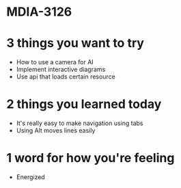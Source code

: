 # MDIA-3126

# 3 things you want to try 
- How to use a camera for AI
- Implement interactive diagrams
- Use api that loads certain resource

# 2 things you learned today
- It's really easy to make navigation using tabs
- Using Alt moves lines easily

# 1 word for how you're feeling
- Energized
